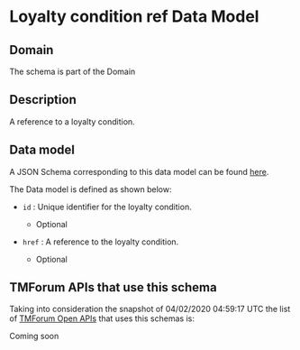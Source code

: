 # Loyalty condition ref Data Model

## Domain

The  schema is part of the  Domain

## Description

A reference to a loyalty condition.

## Data model

A JSON Schema corresponding to this data model can be found
[here](https://github.com/tmforum-rand/schemas/blob/candidates/Product/LoyaltyConditionRef.schema.json).

The Data model is defined as shown below:

- `id` : Unique identifier for the loyalty condition.

  - Optional


- `href` : A reference to the loyalty condition.

  - Optional






## TMForum APIs that use this schema

Taking into consideration the snapshot of 04/02/2020 04:59:17 UTC the list of [TMForum Open APIs](https://www.tmforum.org/open-apis/) that uses this schemas is:

Coming soon